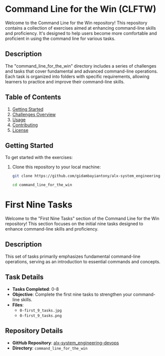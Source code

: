 # Command Line for the Win (CLFTW)

Welcome to the Command Line for the Win repository! This repository contains a collection of exercises aimed at enhancing command-line skills and proficiency. It's designed to help users become more comfortable and proficient in using the command line for various tasks.

## Description

The "command_line_for_the_win" directory includes a series of challenges and tasks that cover fundamental and advanced command-line operations. Each task is organized into folders with specific requirements, allowing learners to practice and improve their command-line skills.

## Table of Contents

1. [Getting Started](#getting-started)
2. [Challenges Overview](#challenges-overview)
3. [Usage](#usage)
4. [Contributing](#contributing)
5. [License](#license)

## Getting Started

To get started with the exercises:

1. Clone this repository to your local machine:
   ```bash
   git clone https://github.com/gidambayiantony/alx-system_engineering-devops.git

   cd command_line_for_the_win


# First Nine Tasks

Welcome to the "First Nine Tasks" section of the Command Line for the Win repository! This section focuses on the initial nine tasks designed to enhance command-line skills and proficiency.

## Description

This set of tasks primarily emphasizes fundamental command-line operations, serving as an introduction to essential commands and concepts.

## Task Details

- **Tasks Completed**: 0-8
- **Objective**: Complete the first nine tasks to strengthen your command-line skills.
- **Files**:
  - `0-first_9_tasks.jpg`
  - `0-first_9_tasks.png`

## Repository Details

- **GitHub Repository**: [alx-system_engineering-devops](link-to-repo)
- **Directory**: `command_line_for_the_win`

